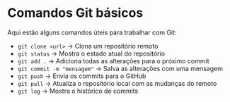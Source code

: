 # Comandos Git básicos

Aqui estão alguns comandos úteis para trabalhar com Git:

- `git clone <url>` → Clona um repositório remoto
- `git status` → Mostra o estado atual do repositório
- `git add .` → Adiciona todas as alterações para o próximo commit
- `git commit -m "mensagem"` → Salva as alterações com uma mensagem
- `git push` → Envia os commits para o GitHub
- `git pull` → Atualiza o repositório local com as mudanças do remoto
- `git log` → Mostra o histórico de commits

